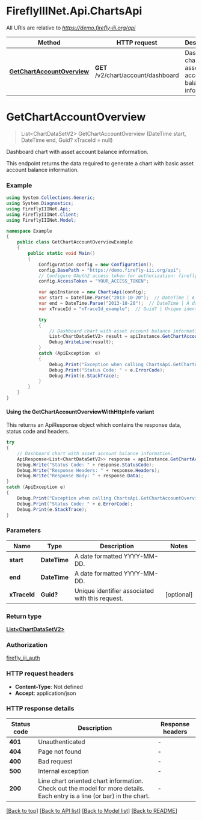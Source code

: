 # FireflyIIINet.Api.ChartsApi

All URIs are relative to *https://demo.firefly-iii.org/api*

| Method | HTTP request | Description |
|--------|--------------|-------------|
| [**GetChartAccountOverview**](ChartsApi.md#getchartaccountoverview) | **GET** /v2/chart/account/dashboard | Dashboard chart with asset account balance information. |

<a id="getchartaccountoverview"></a>
# **GetChartAccountOverview**
> List&lt;ChartDataSetV2&gt; GetChartAccountOverview (DateTime start, DateTime end, Guid? xTraceId = null)

Dashboard chart with asset account balance information.

This endpoint returns the data required to generate a chart with basic asset account balance information. 

### Example
```csharp
using System.Collections.Generic;
using System.Diagnostics;
using FireflyIIINet.Api;
using FireflyIIINet.Client;
using FireflyIIINet.Model;

namespace Example
{
    public class GetChartAccountOverviewExample
    {
        public static void Main()
        {
            Configuration config = new Configuration();
            config.BasePath = "https://demo.firefly-iii.org/api";
            // Configure OAuth2 access token for authorization: firefly_iii_auth
            config.AccessToken = "YOUR_ACCESS_TOKEN";

            var apiInstance = new ChartsApi(config);
            var start = DateTime.Parse("2013-10-20");  // DateTime | A date formatted YYYY-MM-DD. 
            var end = DateTime.Parse("2013-10-20");  // DateTime | A date formatted YYYY-MM-DD. 
            var xTraceId = "xTraceId_example";  // Guid? | Unique identifier associated with this request. (optional) 

            try
            {
                // Dashboard chart with asset account balance information.
                List<ChartDataSetV2> result = apiInstance.GetChartAccountOverview(start, end, xTraceId);
                Debug.WriteLine(result);
            }
            catch (ApiException  e)
            {
                Debug.Print("Exception when calling ChartsApi.GetChartAccountOverview: " + e.Message);
                Debug.Print("Status Code: " + e.ErrorCode);
                Debug.Print(e.StackTrace);
            }
        }
    }
}
```

#### Using the GetChartAccountOverviewWithHttpInfo variant
This returns an ApiResponse object which contains the response data, status code and headers.

```csharp
try
{
    // Dashboard chart with asset account balance information.
    ApiResponse<List<ChartDataSetV2>> response = apiInstance.GetChartAccountOverviewWithHttpInfo(start, end, xTraceId);
    Debug.Write("Status Code: " + response.StatusCode);
    Debug.Write("Response Headers: " + response.Headers);
    Debug.Write("Response Body: " + response.Data);
}
catch (ApiException e)
{
    Debug.Print("Exception when calling ChartsApi.GetChartAccountOverviewWithHttpInfo: " + e.Message);
    Debug.Print("Status Code: " + e.ErrorCode);
    Debug.Print(e.StackTrace);
}
```

### Parameters

| Name | Type | Description | Notes |
|------|------|-------------|-------|
| **start** | **DateTime** | A date formatted YYYY-MM-DD.  |  |
| **end** | **DateTime** | A date formatted YYYY-MM-DD.  |  |
| **xTraceId** | **Guid?** | Unique identifier associated with this request. | [optional]  |

### Return type

[**List&lt;ChartDataSetV2&gt;**](ChartDataSetV2.md)

### Authorization

[firefly_iii_auth](../README.md#firefly_iii_auth)

### HTTP request headers

 - **Content-Type**: Not defined
 - **Accept**: application/json


### HTTP response details
| Status code | Description | Response headers |
|-------------|-------------|------------------|
| **401** | Unauthenticated |  -  |
| **404** | Page not found |  -  |
| **400** | Bad request |  -  |
| **500** | Internal exception |  -  |
| **200** | Line chart oriented chart information. Check out the model for more details. Each entry is a line (or bar) in the chart. |  -  |

[[Back to top]](#) [[Back to API list]](../README.md#documentation-for-api-endpoints) [[Back to Model list]](../README.md#documentation-for-models) [[Back to README]](../README.md)


